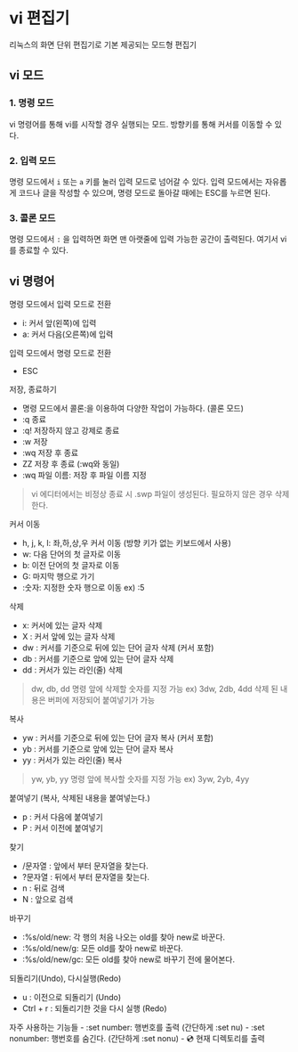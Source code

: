 # vi 편집기

리눅스의 화면 단위 편집기로 기본 제공되는 모드형 편집기

## vi 모드

### 1. 명령 모드
vi 명령어를 통해 vi를 시작할 경우 실행되는 모드. 방향키를 통해 커서를 이동할 수 있다.

### 2. 입력 모드
명령 모드에서 `i` 또는 `a` 키를 눌러 입력 모드로 넘어갈 수 있다. 입력 모드에서는 자유롭게 코드나 글을 작성할 수 있으며, 명령 모드로 돌아갈 때에는 ESC를 누르면 된다.

### 3. 콜론 모드
명령 모드에서 `:` 을 입력하면 화면 맨 아랫줄에 입력 가능한 공간이 출력된다. 여기서 vi를 종료할 수 있다.

## vi 명령어

명령 모드에서 입력 모드로 전환
- i: 커서 앞(왼쪽)에 입력
- a: 커서 다음(오른쪽)에 입력

입력 모드에서 명령 모드로 전환
- ESC

저장, 종료하기
- 명령 모드에서 콜론:을 이용하여 다양한 작업이 가능하다. (콜론 모드)
- :q 종료
- :q! 저장하지 않고 강제로 종료
- :w 저장
- :wq 저장 후 종료
- ZZ 저장 후 종료 (:wq와 동일)
- :wq 파일 이름: 저장 후 파일 이름 지정
> vi 에디터에서는 비정상 종료 시 .swp 파일이 생성된다. 필요하지 않은 경우 삭제한다.

커서 이동
- h, j, k, l: 좌,하,상,우 커서 이동 (방향 키가 없는 키보드에서 사용)
- w: 다음 단어의 첫 글자로 이동
- b: 이전 단어의 첫 글자로 이동
- G: 마지막 행으로 가기
- :숫자: 지정한 숫자 행으로 이동 ex) :5

삭제
- x: 커서에 있는 글자 삭제
- X : 커서 앞에 있는 글자 삭제
- dw : 커서를 기준으로 뒤에 있는 단어 글자 삭제 (커서 포함)
- db : 커서를 기준으로 앞에 있는 단어 글자 삭제
- dd : 커서가 있는 라인(줄) 삭제

> dw, db, dd 명령 앞에 삭제할 숫자를 지정 가능 ex) 3dw, 2db, 4dd
> 삭제 된 내용은 버퍼에 저장되어 붙여넣기가 가능

복사
- yw : 커서를 기준으로 뒤에 있는 단어 글자 복사 (커서 포함)
- yb : 커서를 기준으로 앞에 있는 단어 글자 복사
- yy : 커서가 있는 라인(줄) 복사
> yw, yb, yy 명령 앞에 복사할 숫자를 지정 가능 ex) 3yw, 2yb, 4yy

붙여넣기 (복사, 삭제된 내용을 붙여넣는다.)
- p : 커서 다음에 붙여넣기
- P : 커서 이전에 붙여넣기

찾기
- /문자열 : 앞에서 부터 문자열을 찾는다.
- ?문자열 : 뒤에서 부터 문자열을 찾는다.
- n : 뒤로 검색
- N : 앞으로 검색

바꾸기
- :%s/old/new: 각 행의 처음 나오는 old를 찾아 new로 바꾼다.
- :%s/old/new/g: 모든 old를 찾아 new로 바꾼다.
- :%s/old/new/gc: 모든 old를 찾아 new로 바꾸기 전에 물어본다.

되돌리기(Undo), 다시실행(Redo)
- u : 이전으로 되돌리기 (Undo)
- Ctrl + r : 되돌리기한 것을 다시 실행 (Redo)

자주 사용하는 기능들
    - :set number: 행번호를 출력 (간단하게 :set nu)
    - :set nonumber: 행번호를 숨긴다. (간단하게 :set nonu)
    - :cd: 현재 디렉토리를 출력